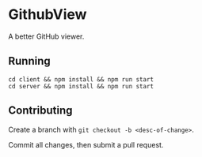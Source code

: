 # GithubView

A better GitHub viewer.

## Running

```
cd client && npm install && npm run start
cd server && npm install && npm run start
```

## Contributing

Create a branch with `git checkout -b <desc-of-change>`.

Commit all changes, then submit a pull request.